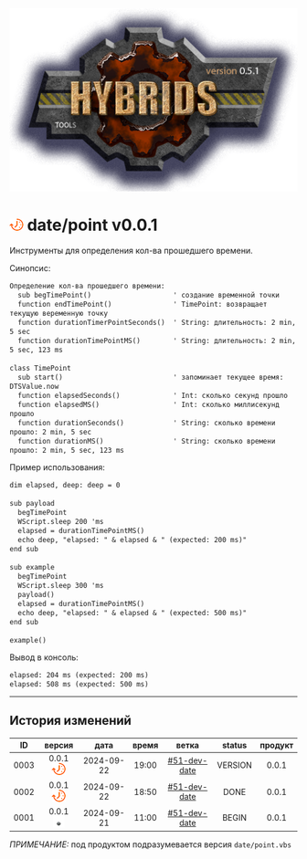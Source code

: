 [![logo](../../logo.png)](../../docs.md "documentation") 

[M]: ../date.md        "родитель"
[P]: ../../icons/progress.png  "в процессе..."
[S]: ../../icons/success.png   "ошибок не обнаружено"
[E]: ../../icons/empty.png     "нет данных"

[![P]][M] date/point v0.0.1
===========================
Инструменты для определения кол-ва прошедшего времени.  

Синопсис:  

```vbs
Определение кол-ва прошедшего времени:
  sub begTimePoint()                    ' создание временной точки
  function endTimePoint()               ' TimePoint: возвращает текущую веременную точку
  function durationTimerPointSeconds()  ' String: длительность: 2 min, 5 sec
  function durationTimePointMS()        ' String: длительность: 2 min, 5 sec, 123 ms

class TimePoint
  sub start()                           ' запоминает текущее время: DTSValue.now 
  function elapsedSeconds()             ' Int: сколько секунд прошло
  function elapsedMS()                  ' Int: сколько миллисекунд прошло
  function durationSeconds()            ' String: сколько времени прошло: 2 min, 5 sec
  function durationMS()                 ' String: сколько времени прошло: 2 min, 5 sec, 123 ms
```

Пример использования:  

```vbs
dim elapsed, deep: deep = 0

sub payload
  begTimePoint
  WScript.sleep 200 'ms
  elapsed = durationTimePointMS()
  echo deep, "elapsed: " & elapsed & " (expected: 200 ms)"
end sub

sub example
  begTimePoint
  WScript.sleep 300 'ms
  payload()
  elapsed = durationTimePointMS()
  echo deep, "elapsed: " & elapsed & " (expected: 500 ms)"
end sub

example()
```

Вывод в консоль:  
```
elapsed: 204 ms (expected: 200 ms)
elapsed: 508 ms (expected: 500 ms)
```

--------------------------------------------------------------------------------

История изменений 
-----------------

| **ID** |      версия     |    дата    | время |     ветка      | status  | продукт |  
|:------:|:---------------:|:----------:|:-----:|:--------------:|:-------:|:-------:|  
|  0003  | 0.0.1 [![P]][M] | 2024-09-22 | 19:00 | [#51-dev-date] | VERSION |  0.0.1  |  
|  0002  | 0.0.1 [![P]][M] | 2024-09-22 | 18:50 | [#51-dev-date] |  DONE   |  0.0.1  |  
|  0001  | 0.0.1 [![E]][M] | 2024-09-21 | 11:00 | [#51-dev-date] |  BEGIN  |  0.0.1  |  

*ПРИМЕЧАНИЕ:* под продуктом подразумевается версия `date/point.vbs`  

[#51-dev-date]:  ../../history.md#-v051-dev

